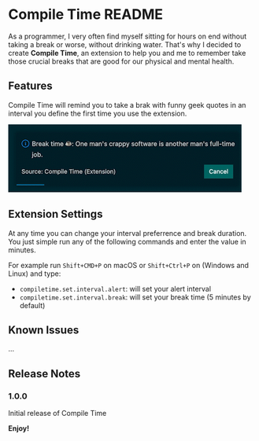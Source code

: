# Compile Time README

As a programmer, I very often find myself sitting for hours on end without taking a break or worse, without drinking water. That's why I decided to create **Compile Time**, an extension to help you and me to remember take those crucial breaks that are good for our physical and mental health.

## Features

Compile Time will remind you to take a brak with funny geek quotes in an interval you define the first time you use the extension.

![alert.gif](images/alert.gif)

## Extension Settings

At any time you can change your interval preferrence and break duration. You just simple run any of the following commands and enter the value in minutes.

For example run `Shift+CMD+P` on macOS or `Shift+Ctrl+P` on (Windows and Linux) and type:

- `compiletime.set.interval.alert`: will set your alert interval
- `compiletime.set.interval.break`: will set your break time (5 minutes by default)

## Known Issues

...

## Release Notes

### 1.0.0

Initial release of Compile Time

**Enjoy!**
